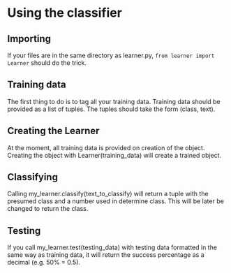 # Using the classifier
## Importing
If your files are in the same directory as learner.py, `from learner import Learner` should do the trick.

## Training data
The first thing to do is to tag all your training data. Training data should be provided as a list of tuples. The tuples should take the form (class, text).

## Creating the Learner
At the moment, all training data is provided on creation of the object. Creating the object with Learner(training_data) will create a trained object.

## Classifying
Calling my_learner.classify(text_to_classify) will return a tuple with the presumed class and a number used in determine class. This will be later be changed to return the class.

## Testing
If you call my_learner.test(testing_data) with testing data formatted in the same way as training data, it will return the success percentage as a decimal (e.g. 50% = 0.5).
